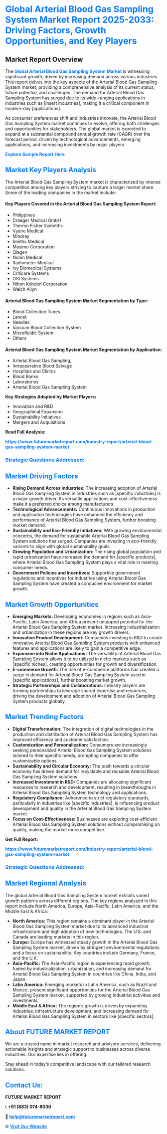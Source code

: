 <h1 style="color: #007BFF;">Global Arterial Blood Gas Sampling System Market Report 2025-2033: Driving Factors, Growth Opportunities, and Key Players</h1>

<section id="overview">
<h2>Market Report Overview</h2>
<p>The <a href="https://www.futuremarketreport.com/industry-report/arterial-blood-gas-sampling-system-market" style="color: #007BFF; text-decoration: none;"><strong>Global Arterial Blood Gas Sampling System Market</strong></a> is witnessing significant growth, driven by increasing demand across various industries. This report delves into the key aspects of the Arterial Blood Gas Sampling System market, providing a comprehensive analysis of its current status, future potential, and challenges. The demand for Arterial Blood Gas Sampling System has surged due to its wide-ranging applications in industries such as [insert industries], making it a critical component in modern-day [applications].</p>
<p>As consumer preferences shift and industries innovate, the Arterial Blood Gas Sampling System market continues to evolve, offering both challenges and opportunities for stakeholders. The global market is expected to expand at a substantial compound annual growth rate (CAGR) over the forecast period, driven by technological advancements, emerging applications, and increasing investments by major players.</p>
</section>

<section id="overview">
<p><a href="https://www.futuremarketreport.com/request-sample/reportId=122200" style="color: #007BFF; text-decoration: none;"><strong>Explore Sample Report Here</strong></a></p>
</section>

<section id="key-players">
<h2 style="color: #007BFF;">Market Key Players Analysis</h2>
<p>The Arterial Blood Gas Sampling System market is characterized by intense competition among key players striving to capture a larger market share. Some of the leading companies in the market include:</p>
<h4>Key Players Covered in the Arterial Blood Gas Sampling System Report:</h4>
<ul><li>Philippines</li><li>Draeger Medical GmbH</li><li>Thermo Fisher Scientific</li><li>Vyaire Medical</li><li>Mindray</li><li>Smiths Medical</li><li>Masimo Corporation</li><li>Qiagen</li><li>Nonin Medical</li><li>Radiometer Medical</li><li>Ivy Biomedical Systems</li><li>Criticare Systems</li><li>OSI Systems</li><li>Nihon Kohden Corporation</li><li>Welch Allyn</li></ul>
<h4>Arterial Blood Gas Sampling System Market Segmentation by Type:</h4>
<ul><li>Blood Collection Tubes</li><li>Lancet</li><li>Needles</li><li>Vacuum Blood Collection System</li><li>Microfluidic System</li><li>Others</li></ul>

<h4>Arterial Blood Gas Sampling System Market Segmentation by Application:</h4>
<ul><li>Arterial Blood Gas Sampling,</li><li>Intraoperative Blood Salvage</li><li>Hospitals and Clinics</li><li>Blood Banks</li><li>Laboratories</li><li>Arterial Blood Gas Sampling System</li></ul>
<p><strong>Key Strategies Adopted by Market Players:</strong></p>
<ul>
<li>Innovation and R&D</li>
<li>Geographical Expansion</li>
<li>Sustainability Initiatives</li>
<li>Mergers and Acquisitions</li>
</ul>
</section>

<section>
<p><strong>Read Full Analysis: </strong></p><a href="https://www.futuremarketreport.com/industry-report/arterial-blood-gas-sampling-system-market" style="color: #007BFF; text-decoration: none;"><strong>https://www.futuremarketreport.com/industry-report/arterial-blood-gas-sampling-system-market</strong></a>
<h3 style="color: #007BFF;">Strategic Questions Addressed:</h3>
</section>

<section id="driving-factors">
<h2 style="color: #007BFF;">Market Driving Factors</h2>
<ul>
<li><strong>Rising Demand Across Industries:</strong> The increasing adoption of Arterial Blood Gas Sampling System in industries such as [specific industries] is a major growth driver. Its versatile applications and cost-effectiveness make it a preferred choice among manufacturers.</li>
<li><strong>Technological Advancements:</strong> Continuous innovations in production and application technologies have enhanced the efficiency and performance of Arterial Blood Gas Sampling System, further boosting market demand.</li>
<li><strong>Sustainability and Eco-Friendly Initiatives:</strong> With growing environmental concerns, the demand for sustainable Arterial Blood Gas Sampling System solutions has surged. Companies are investing in eco-friendly variants to align with global sustainability goals.</li>
<li><strong>Growing Population and Urbanization:</strong> The rising global population and rapid urbanization have increased the demand for [specific products], where Arterial Blood Gas Sampling System plays a vital role in meeting consumer needs.</li>
<li><strong>Government Policies and Incentives:</strong> Supportive government regulations and incentives for industries using Arterial Blood Gas Sampling System have created a conducive environment for market growth.</li>
</ul>
</section>

<section id="growth-opportunities">
<h2 style="color: #007BFF;">Market Growth Opportunities</h2>
<ul>
<li><strong>Emerging Markets:</strong> Developing economies in regions such as Asia-Pacific, Latin America, and Africa present untapped potential for the Arterial Blood Gas Sampling System market. Increasing industrialization and urbanization in these regions are key growth drivers.</li>
<li><strong>Innovative Product Development:</strong> Companies investing in R&D to create innovative Arterial Blood Gas Sampling System products with enhanced features and applications are likely to gain a competitive edge.</li>
<li><strong>Expansion into Niche Applications:</strong> The versatility of Arterial Blood Gas Sampling System allows it to be utilized in niche markets such as [specific niches], creating opportunities for growth and diversification.</li>
<li><strong>E-commerce Growth:</strong> The rise of e-commerce platforms has created a surge in demand for Arterial Blood Gas Sampling System used in [specific applications], further boosting market growth.</li>
<li><strong>Strategic Partnerships and Collaborations:</strong> Industry players are forming partnerships to leverage shared expertise and resources, driving the development and adoption of Arterial Blood Gas Sampling System products globally.</li>
</ul>
</section>

<section id="trending-factors">
<h2 style="color: #007BFF;">Market Trending Factors</h2>
<ul>
<li><strong>Digital Transformation:</strong> The integration of digital technologies in the production and distribution of Arterial Blood Gas Sampling System has improved efficiency and customer satisfaction.</li>
<li><strong>Customization and Personalization:</strong> Consumers are increasingly seeking personalized Arterial Blood Gas Sampling System solutions tailored to their specific needs, prompting companies to offer customizable options.</li>
<li><strong>Sustainability and Circular Economy:</strong> The push towards a circular economy has driven demand for recyclable and reusable Arterial Blood Gas Sampling System solutions.</li>
<li><strong>Increased Investment in R&D:</strong> Companies are allocating significant resources to research and development, resulting in breakthroughs in Arterial Blood Gas Sampling System technology and applications.</li>
<li><strong>Regulatory Compliance:</strong> Adherence to strict regulatory standards, particularly in industries like [specific industries], is influencing product development and quality in the Arterial Blood Gas Sampling System market.</li>
<li><strong>Focus on Cost-Effectiveness:</strong> Businesses are exploring cost-efficient Arterial Blood Gas Sampling System solutions without compromising on quality, making the market more competitive.</li>
</ul>
</section>

<section>
<p><strong>Get Full Report: </strong></p><a href="https://www.futuremarketreport.com/industry-report/arterial-blood-gas-sampling-system-market" style="color: #007BFF; text-decoration: none;"><strong>https://www.futuremarketreport.com/industry-report/arterial-blood-gas-sampling-system-market</strong></a>
<h3 style="color: #007BFF;">Strategic Questions Addressed:</h3>
</section>


<section id="regional-analysis">
<h2 style="color: #007BFF;">Market Regional Analysis</h2>
<p>The global Arterial Blood Gas Sampling System market exhibits varied growth patterns across different regions. The key regions analyzed in this report include North America, Europe, Asia-Pacific, Latin America, and the Middle East & Africa:</p>
<ul>
<li><strong>North America:</strong> This region remains a dominant player in the Arterial Blood Gas Sampling System market due to its advanced industrial infrastructure and high adoption of new technologies. The U.S. and Canada are leading markets in this region.</li>
<li><strong>Europe:</strong> Europe has witnessed steady growth in the Arterial Blood Gas Sampling System market, driven by stringent environmental regulations and a focus on sustainability. Key countries include Germany, France, and the U.K.</li>
<li><strong>Asia-Pacific:</strong> The Asia-Pacific region is experiencing rapid growth, fueled by industrialization, urbanization, and increasing demand for Arterial Blood Gas Sampling System in countries like China, India, and Japan.</li>
<li><strong>Latin America:</strong> Emerging markets in Latin America, such as Brazil and Mexico, present significant opportunities for the Arterial Blood Gas Sampling System market, supported by growing industrial activities and investments.</li>
<li><strong>Middle East & Africa:</strong> The region’s growth is driven by expanding industries, infrastructure development, and increasing demand for Arterial Blood Gas Sampling System in sectors like [specific sectors].</li>
</ul>
</section>

<footer>
<h2 style="color: #007BFF;">About FUTURE MARKET REPORT</h2>
<p>We are a trusted name in market research and advisory services, delivering actionable insights and strategic support to businesses across diverse industries. Our expertise lies in offering:</p>

<p>Stay ahead in today’s competitive landscape with our tailored research solutions.</p>

<h2 style="color: #007BFF;">Contact Us:</h2>
<p><strong>FUTURE MARKET REPORT</strong></p>
<p>📞 <strong>+91 (883) 074-8030</strong></p>
<p>📧 <strong><a href="mailto:help@futuremarketreport.com" style="color: #007BFF;">help@futuremarketreport.com</a></strong></p>
<p>🌐 <strong><a href="https://www.futuremarketreport.com/" style="color: #007BFF;">Visit Our Website</a></strong></p>
</footer>